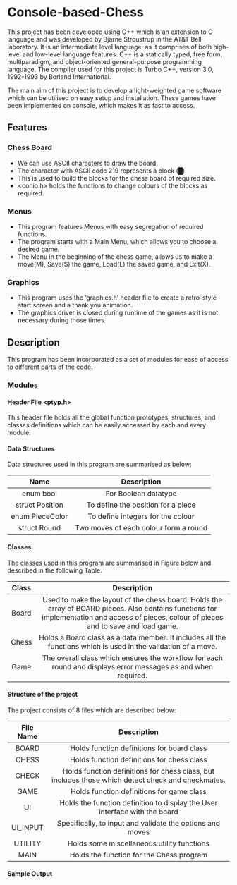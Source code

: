 # Console-based-Chess
This project has been developed using C++ which is an extension to C language and was developed by Bjarne Stroustrup in the AT&T Bell laboratory. It is an intermediate level language, as it comprises of both high-level and low-level language features. C++ is a statically typed, free form, multiparadigm, and object-oriented general-purpose programming language. The compiler used for this project is Turbo C++, version 3.0, 1992-1993 by Borland International.

The main aim of this project is to develop a light-weighted game software which can be utilised on easy setup and installation.  These games have been implemented on console, which makes it as fast to access.

## Features
### Chess Board
- We can use ASCII characters to draw the board.
- The character with ASCII code 219 represents a block (█).
- This is used to build the blocks for the chess board of required size.
- <conio.h> holds the functions to change colours of the blocks as required.
### Menus
- This program features Menus with easy segregation of required functions.
- The program starts with a Main Menu, which allows you to choose a desired game.
- The Menu in the beginning of the chess game, allows us to make a move(M), Save(S) the game, Load(L) the saved game, and Exit(X).
### Graphics 
- This program uses the ‘graphics.h’ header file to create a retro-style start screen and a thank you animation.
- The graphics driver is closed during runtime of the games as it is not necessary during those times. 

## Description
This program has been incorporated as a set of modules for ease of access to different parts of the code.
### Modules
#### Header File [<ptyp.h>](PTYP.H)
This header file holds all the global function prototypes, structures, and classes definitions which can be easily accessed by each and every module.
#### Data Structures
Data structures used in this program are summarised as below:


| Name | Description |
|:-------:|:---------:|
| enum bool | For Boolean datatype|
| struct Position | To define the position for a piece |
| enum PieceColor | To define integers for the colour  |
| struct Round | Two moves of each colour form a round |

#### Classes
The classes used in this program are summarised in Figure below and described in the following Table.

| Class | Description |
|:-----:|:-----------:|
| Board |	Used to make the layout of the chess board. Holds the array of BOARD pieces. Also contains functions for implementation and access of pieces, colour of pieces and to save and load game. |
| Chess |	Holds a Board class as a data member. It includes all the functions which is used in the validation of a move. |
| Game	| The overall class which ensures the workflow for each round and displays error messages as and when required. |

#### Structure of the project
The project consists of 8 files which are described below:

| File Name | Description |
|:---------:|:---------:|
| BOARD | Holds function definitions for board class |
| CHESS |	Holds function definitions for chess class |
| CHECK |	Holds function definitions for chess class, but includes those which detect check and checkmates. |
| GAME  |	Holds function definitions for game class |
|  UI   |	Holds the function definition to display the User interface with the board |
| UI_INPUT |	Specifically, to input and validate the options and moves |
| UTILITY |	Holds some miscellaneous utility functions |
| MAIN |	Holds the function for the Chess program |

#### Sample Output
